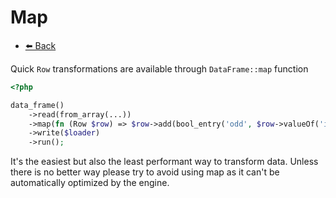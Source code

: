 # Map

- [⬅️️ Back](/documentation/components/core/core.md)

Quick `Row` transformations are available through `DataFrame::map` function

```php 
<?php 

data_frame()
    ->read(from_array(...))
    ->map(fn (Row $row) => $row->add(bool_entry('odd', $row->valueOf('id') % 2 === 0)))
    ->write($loader)
    ->run();
```

It's the easiest but also the least performant way to transform data. Unless there is no better way
please try to avoid using map as it can't be automatically optimized by the engine.
